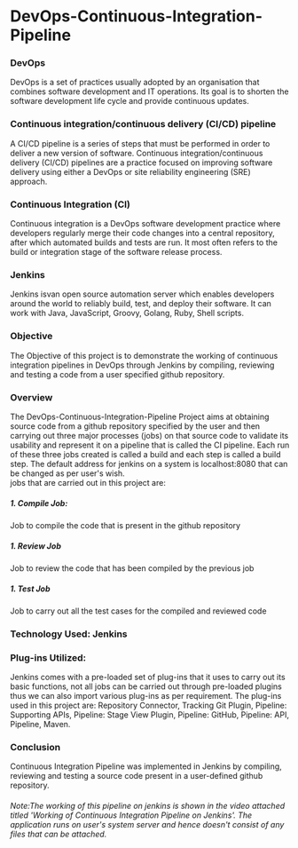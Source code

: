 # DevOps-Continuous-Integration-Pipeline 

### DevOps
DevOps is a set of practices usually adopted by an organisation that combines software development and IT operations. Its goal is to shorten the software development life cycle and provide continuous updates.

### Continuous integration/continuous delivery (CI/CD) pipeline
A CI/CD pipeline is a series of steps that must be performed in order to deliver a new version of software. Continuous integration/continuous delivery (CI/CD) pipelines are a practice focused on improving software delivery using either a DevOps or site reliability engineering (SRE) approach.

### Continuous Integration (CI)
Continuous integration is a DevOps software development practice where developers regularly merge their code changes into a central repository, after which automated builds and tests are run. It most often refers to the build or integration stage of the software release process.

### Jenkins
Jenkins isvan open source automation server which enables developers around the world to reliably build, test, and deploy their software. It can work with Java, JavaScript, Groovy, Golang, Ruby, Shell scripts.

### Objective
The Objective of this project is to demonstrate the working of continuous integration pipelines in DevOps through Jenkins by compiling, reviewing and testing a code from a user specified github repository.

### Overview
The DevOps-Continuous-Integration-Pipeline Project aims at obtaining source code from a github repository specified by the user and then carrying out three major processes (jobs) on that source code to validate its usability and represent it on a pipeline that is called the CI pipeline. Each run of these three jobs created is called a build and each step is called a build step. The default address for jenkins on a system is localhost:8080 that can be changed as per user's wish.  
jobs that are carried out in this project are:  
##### 1. Compile Job:
Job to compile the code that is present in the github repository
##### 1. Review Job
Job to review the code that has been compiled by the previous job
##### 1. Test Job
Job to carry out all the test cases for the compiled and reviewed code  

### Technology Used: Jenkins

### Plug-ins Utilized:
Jenkins comes with a pre-loaded set of plug-ins that it uses to carry out its basic functions, not all jobs can be carried out through pre-loaded plugins thus we can also import various plug-ins as per requirement. The plug-ins used in this project are: Repository Connector, Tracking Git Plugin, Pipeline: Supporting APIs, Pipeline: Stage View Plugin, Pipeline: GitHub, Pipeline: API, Pipeline, Maven.

### Conclusion
Continuous Integration Pipeline was implemented in Jenkins by compiling, reviewing and testing a source code present in a user-defined github repository.

###### Note:The working of this pipeline on jenkins is shown in the video attached titled 'Working of Continuous Integration Pipeline on Jenkins'. The application runs on user's system server and hence doesn't consist of any files that can be attached.






